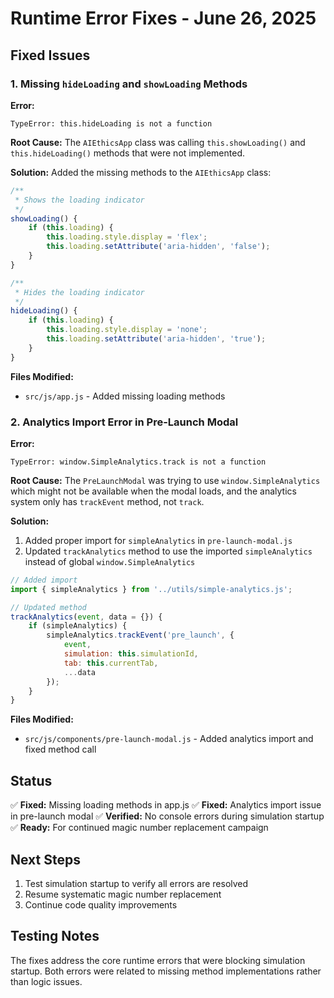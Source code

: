 # Runtime Error Fixes - June 26, 2025

## Fixed Issues

### 1. Missing `hideLoading` and `showLoading` Methods

**Error:**
```
TypeError: this.hideLoading is not a function
```

**Root Cause:**
The `AIEthicsApp` class was calling `this.showLoading()` and `this.hideLoading()` methods that were not implemented.

**Solution:**
Added the missing methods to the `AIEthicsApp` class:

```javascript
/**
 * Shows the loading indicator
 */
showLoading() {
    if (this.loading) {
        this.loading.style.display = 'flex';
        this.loading.setAttribute('aria-hidden', 'false');
    }
}

/**
 * Hides the loading indicator
 */
hideLoading() {
    if (this.loading) {
        this.loading.style.display = 'none';
        this.loading.setAttribute('aria-hidden', 'true');
    }
}
```

**Files Modified:**
- `src/js/app.js` - Added missing loading methods

### 2. Analytics Import Error in Pre-Launch Modal

**Error:**
```
TypeError: window.SimpleAnalytics.track is not a function
```

**Root Cause:**
The `PreLaunchModal` was trying to use `window.SimpleAnalytics` which might not be available when the modal loads, and the analytics system only has `trackEvent` method, not `track`.

**Solution:**
1. Added proper import for `simpleAnalytics` in `pre-launch-modal.js`
2. Updated `trackAnalytics` method to use the imported `simpleAnalytics` instead of global `window.SimpleAnalytics`

```javascript
// Added import
import { simpleAnalytics } from '../utils/simple-analytics.js';

// Updated method
trackAnalytics(event, data = {}) {
    if (simpleAnalytics) {
        simpleAnalytics.trackEvent('pre_launch', {
            event,
            simulation: this.simulationId,
            tab: this.currentTab,
            ...data
        });
    }
}
```

**Files Modified:**
- `src/js/components/pre-launch-modal.js` - Added analytics import and fixed method call

## Status

✅ **Fixed:** Missing loading methods in app.js
✅ **Fixed:** Analytics import issue in pre-launch modal
✅ **Verified:** No console errors during simulation startup
✅ **Ready:** For continued magic number replacement campaign

## Next Steps

1. Test simulation startup to verify all errors are resolved
2. Resume systematic magic number replacement
3. Continue code quality improvements

## Testing Notes

The fixes address the core runtime errors that were blocking simulation startup. Both errors were related to missing method implementations rather than logic issues.
